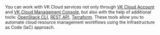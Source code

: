 You can work with VK Cloud services not only through [VK Cloud Account](/en/tools-for-using-services/vk-cloud-account) and [VK Cloud Management Console](/en/tools-for-using-services/account), but also with the help of additional tools: [OpenStack CLI](/en/tools-for-using-services/cli/openstack-cli), [REST API](/en/tools-for-using-services/api/rest-api), [Terraform](/en/tools-for-using-services/terraform). These tools allow you to automate cloud resource management workflows using the Infrastructure as Code (IaC) approach.